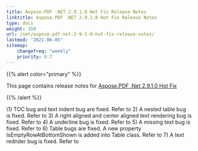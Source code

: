 ```yaml
---
title: Aspose.PDF .NET 2.9.1.0 Hot Fix Release Notes
linktitle: Aspose.PDF .NET 2.9.1.0 Hot Fix Release Notes
type: docs
weight: 350
url: /net/aspose-pdf-net-2-9-1-0-hot-fix-release-notes/
lastmod: "2021-06-05"
sitemap:
    changefreq: "weekly"
    priority: 0.7
---
```


{{% alert color="primary" %}}

This page contains release notes for [Aspose.PDF .Net 2.9.1.0 Hot Fix](https://downloads.aspose.com/pdf/net/new-releases/aspose.pdf-.net-2.9.1.0-hot-fix/)

{{% /alert %}}

\1) TOC bug and text indent bug are fixed. Refer to 2) A nested table bug is fixed. Refer to 3) A right aligned and center aligned text rendering bug is fixed. Refer to 4) A underline bug is fixed. Refer to 5) A missing text bug is fixed. Refer to 6) Table bugs are fixed. A new property IsEmptyRowAtBottomShown is added into Table class. Refer to 7) A text rednder bug is fixed. Refer to 
